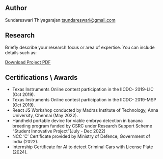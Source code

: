 ## Author

Sundareswari Thiyagarajan 
[tsundareswari@gmail.com](mailto:tsundareswari@gmail.com)

## Research

Briefly describe your research focus or area of expertise. You can include details such as:

[Download Project PDF](link-to-your-pdf.pdf)

## Certifications \ Awards
- Texas Instruments Online contest participation in the IICDC-
2019-LIC (Oct 2019).
- Texas Instruments Online contest participation in the IICDC-
2019-MSP (Oct 2019).
- React JS Workshop conducted by Madras Institute of
Technology, Anna University, Chennai (May 2022).
- Handheld portable device for viable embryo detection in banana
breeding program funded by CSRC under Research Support
Scheme “Student Innovative Project”(July - Dec 2022)
- NCC ‘C’ Certificate provided by Ministry of Defence,
Government of India (2022).
- Internship Certificate for AI to detect Criminal Cars with License
Plate (2024).
